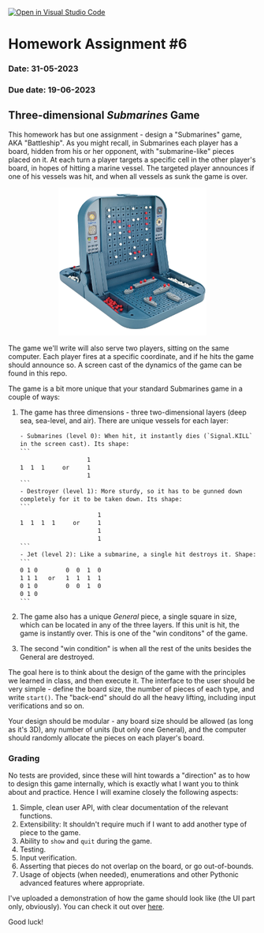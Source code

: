 [![Open in Visual Studio Code](https://classroom.github.com/assets/open-in-vscode-718a45dd9cf7e7f842a935f5ebbe5719a5e09af4491e668f4dbf3b35d5cca122.svg)](https://classroom.github.com/online_ide?assignment_repo_id=11301472&assignment_repo_type=AssignmentRepo)
# Homework Assignment #6

### Date: 31-05-2023

### Due date: 19-06-2023

## Three-dimensional _Submarines_ Game

This homework has but one assignment - design a "Submarines" game, AKA "Battleship". As you might recall,
in Submarines each player has a board, hidden from his or her opponent, with "submarine-like" pieces
placed on it. At each turn a player targets a specific cell in the other player's board, in
hopes of hitting a marine vessel. The targeted player announces if one of his vessels was
hit, and when all vessels as sunk the game is over.

<div style="text-align:center">
<img src="./submarines.jpg" alt="submarines" width="300"/>
<div style="text-align:left">

The game we'll write will also serve two players, sitting on the same computer. Each player
fires at a specific coordinate, and if he hits the game should announce so. A screen cast
of the dynamics of the game can be found in this repo.

The game is a bit more unique that your standard Submarines game in a couple of ways:

1.  The game has three dimensions - three two-dimensional layers (deep sea, sea-level, and air). There are unique vessels
    for each layer:

        - Submarines (level 0): When hit, it instantly dies (`Signal.KILL` in the screen cast). Its shape:
        ```
                           1
        1  1  1     or     1
                           1
        ```
        - Destroyer (level 1): More sturdy, so it has to be gunned down completely for it to be taken down. Its shape:
        ```
                              1
        1  1  1  1     or     1
                              1
                              1
        ```
        - Jet (level 2): Like a submarine, a single hit destroys it. Shape:
        ```
        0 1 0        0  0  1  0
        1 1 1   or   1  1  1  1
        0 1 0        0  0  1  0
        0 1 0
        ```

2.  The game also has a unique _General_ piece, a single square in size, which can be
    located in any of the three layers. If this unit is hit, the game is instantly over. This
    is one of the "win conditons" of the game.
3.  The second "win condition" is when all the rest of the units besides the General are destroyed.

The goal here is to think about the design of the game with the principles we learned in class,
and then execute it. The interface to the user should be very simple - define the board size,
the number of pieces of each type, and write `start()`. The "back-end" should do all the heavy
lifting, including input verifications and so on.

Your design should be modular - any board size should be allowed (as long as it's 3D), any
number of units (but only one General), and the computer should randomly allocate the pieces on
each player's board.

### Grading

No tests are provided, since these will hint towards a "direction" as to how to design this game internally,
which is exactly what I want you to think about and practice. Hence I will examine closely the following aspects:

1. Simple, clean user API, with clear documentation of the relevant functions.
2. Extensibility: It shouldn't require much if I want to add another type of piece to the game.
3. Ability to `show` and `quit` during the game.
4. Testing.
5. Input verification.
6. Asserting that pieces do not overlap on the board, or go out-of-bounds.
7. Usage of objects (when needed), enumerations and other Pythonic advanced features where appropriate.

I've uploaded a demonstration of how the game should look like (the UI part only, obviously). You can check it out over [here](./screencast_submarines.mp4).

Good luck!
